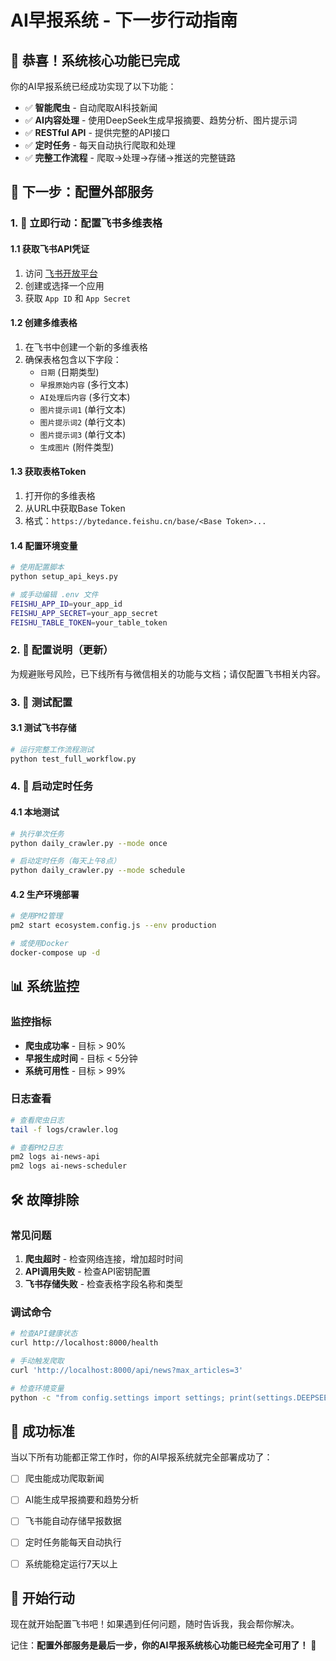 # AI早报系统 - 下一步行动指南

## 🎉 恭喜！系统核心功能已完成

你的AI早报系统已经成功实现了以下功能：
- ✅ **智能爬虫** - 自动爬取AI科技新闻
- ✅ **AI内容处理** - 使用DeepSeek生成早报摘要、趋势分析、图片提示词
- ✅ **RESTful API** - 提供完整的API接口
- ✅ **定时任务** - 每天自动执行爬取和处理
- ✅ **完整工作流程** - 爬取→处理→存储→推送的完整链路

## 🎯 下一步：配置外部服务

### 1. 🚀 立即行动：配置飞书多维表格

#### 1.1 获取飞书API凭证
1. 访问 [飞书开放平台](https://open.feishu.cn/)
2. 创建或选择一个应用
3. 获取 `App ID` 和 `App Secret`

#### 1.2 创建多维表格
1. 在飞书中创建一个新的多维表格
2. 确保表格包含以下字段：
   - `日期` (日期类型)
   - `早报原始内容` (多行文本)
   - `AI处理后内容` (多行文本)
   - `图片提示词1` (单行文本)
   - `图片提示词2` (单行文本)
   - `图片提示词3` (单行文本)
   - `生成图片` (附件类型)

#### 1.3 获取表格Token
1. 打开你的多维表格
2. 从URL中获取Base Token
3. 格式：`https://bytedance.feishu.cn/base/<Base Token>...`

#### 1.4 配置环境变量
```bash
# 使用配置脚本
python setup_api_keys.py

# 或手动编辑 .env 文件
FEISHU_APP_ID=your_app_id
FEISHU_APP_SECRET=your_app_secret
FEISHU_TABLE_TOKEN=your_table_token
```

### 2. 💬 配置说明（更新）
为规避账号风险，已下线所有与微信相关的功能与文档；请仅配置飞书相关内容。

### 3. 🧪 测试配置

#### 3.1 测试飞书存储
```bash
# 运行完整工作流程测试
python test_full_workflow.py
```

 

### 4. 🚀 启动定时任务

#### 4.1 本地测试
```bash
# 执行单次任务
python daily_crawler.py --mode once

# 启动定时任务（每天上午8点）
python daily_crawler.py --mode schedule
```

#### 4.2 生产环境部署
```bash
# 使用PM2管理
pm2 start ecosystem.config.js --env production

# 或使用Docker
docker-compose up -d
```

## 📊 系统监控

### 监控指标
- **爬虫成功率** - 目标 > 90%
- **早报生成时间** - 目标 < 5分钟
- **系统可用性** - 目标 > 99%

### 日志查看
```bash
# 查看爬虫日志
tail -f logs/crawler.log

# 查看PM2日志
pm2 logs ai-news-api
pm2 logs ai-news-scheduler
```

## 🛠️ 故障排除

### 常见问题
1. **爬虫超时** - 检查网络连接，增加超时时间
2. **API调用失败** - 检查API密钥配置
3. **飞书存储失败** - 检查表格字段名称和类型
 

### 调试命令
```bash
# 检查API健康状态
curl http://localhost:8000/health

# 手动触发爬取
curl 'http://localhost:8000/api/news?max_articles=3'

# 检查环境变量
python -c "from config.settings import settings; print(settings.DEEPSEEK_API_KEY[:10] + '...')"
```

## 🎯 成功标准

当以下所有功能都正常工作时，你的AI早报系统就完全部署成功了：

- [ ] 爬虫能成功爬取新闻
- [ ] AI能生成早报摘要和趋势分析
- [ ] 飞书能自动存储早报数据
 
- [ ] 定时任务能每天自动执行
- [ ] 系统能稳定运行7天以上

## 🚀 开始行动

现在就开始配置飞书吧！如果遇到任何问题，随时告诉我，我会帮你解决。

记住：**配置外部服务是最后一步，你的AI早报系统核心功能已经完全可用了！** 🎉
